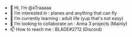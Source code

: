 - 👋 Hi, I’m @xTraaaaa
- 👀 I’m interested in : planes and anything that can fly
- 🌱 I’m currently learning : adult life (yup that's not easy)
- 💞️ I’m looking to collaborate on : Arma 3 projects (Mainly)
- 📫 How to reach me : BLADE#2712 (Discord) 
